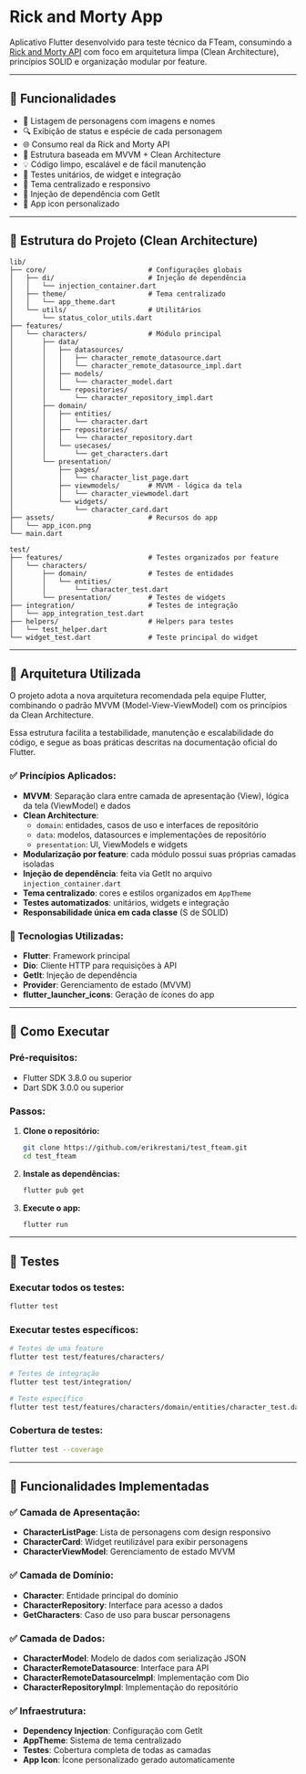 # Rick and Morty App

Aplicativo Flutter desenvolvido para teste técnico da FTeam, consumindo a [Rick and Morty API](https://rickandmortyapi.com/) com foco em arquitetura limpa (Clean Architecture), princípios SOLID e organização modular por feature.

---

## 🚀 Funcionalidades

- 📱 Listagem de personagens com imagens e nomes
- 🔍 Exibição de status e espécie de cada personagem
- 🌐 Consumo real da Rick and Morty API
- 🎯 Estrutura baseada em MVVM + Clean Architecture
- 💡 Código limpo, escalável e de fácil manutenção
- 🧪 Testes unitários, de widget e integração
- 🎨 Tema centralizado e responsivo
- 🔧 Injeção de dependência com GetIt
- 📱 App icon personalizado

---

## 📁 Estrutura do Projeto (Clean Architecture)

```plaintext
lib/
├── core/                         # Configurações globais
│   ├── di/                       # Injeção de dependência
│   │   └── injection_container.dart
│   ├── theme/                    # Tema centralizado
│   │   └── app_theme.dart
│   └── utils/                    # Utilitários
│       └── status_color_utils.dart
├── features/
│   └── characters/               # Módulo principal
│       ├── data/
│       │   ├── datasources/
│       │   │   ├── character_remote_datasource.dart
│       │   │   └── character_remote_datasource_impl.dart
│       │   ├── models/
│       │   │   └── character_model.dart
│       │   └── repositories/
│       │       └── character_repository_impl.dart
│       ├── domain/
│       │   ├── entities/
│       │   │   └── character.dart
│       │   ├── repositories/
│       │   │   └── character_repository.dart
│       │   └── usecases/
│       │       └── get_characters.dart
│       └── presentation/
│           ├── pages/
│           │   └── character_list_page.dart
│           ├── viewmodels/       # MVVM - lógica da tela
│           │   └── character_viewmodel.dart
│           └── widgets/
│               └── character_card.dart
├── assets/                       # Recursos do app
│   └── app_icon.png
└── main.dart

test/
├── features/                     # Testes organizados por feature
│   └── characters/
│       ├── domain/               # Testes de entidades
│       │   └── entities/
│       │       └── character_test.dart
│       └── presentation/         # Testes de widgets
├── integration/                  # Testes de integração
│   └── app_integration_test.dart
├── helpers/                      # Helpers para testes
│   └── test_helper.dart
└── widget_test.dart              # Teste principal do widget
```

---

## 🧱 Arquitetura Utilizada

O projeto adota a nova arquitetura recomendada pela equipe Flutter, combinando o padrão MVVM (Model-View-ViewModel) com os princípios da Clean Architecture.

Essa estrutura facilita a testabilidade, manutenção e escalabilidade do código, e segue as boas práticas descritas na documentação oficial do Flutter.

### ✅ Princípios Aplicados:

- **MVVM**: Separação clara entre camada de apresentação (View), lógica da tela (ViewModel) e dados
- **Clean Architecture**:
  - `domain`: entidades, casos de uso e interfaces de repositório
  - `data`: modelos, datasources e implementações de repositório
  - `presentation`: UI, ViewModels e widgets
- **Modularização por feature**: cada módulo possui suas próprias camadas isoladas
- **Injeção de dependência**: feita via GetIt no arquivo `injection_container.dart`
- **Tema centralizado**: cores e estilos organizados em `AppTheme`
- **Testes automatizados**: unitários, widgets e integração
- **Responsabilidade única em cada classe** (S de SOLID)

### 🎯 Tecnologias Utilizadas:

- **Flutter**: Framework principal
- **Dio**: Cliente HTTP para requisições à API
- **GetIt**: Injeção de dependência
- **Provider**: Gerenciamento de estado (MVVM)
- **flutter_launcher_icons**: Geração de ícones do app

---

## 🚀 Como Executar

### Pré-requisitos:
- Flutter SDK 3.8.0 ou superior
- Dart SDK 3.0.0 ou superior

### Passos:
1. **Clone o repositório:**
   ```bash
   git clone https://github.com/erikrestani/test_fteam.git
   cd test_fteam
   ```

2. **Instale as dependências:**
   ```bash
   flutter pub get
   ```

3. **Execute o app:**
   ```bash
   flutter run
   ```

---

## 🧪 Testes

### Executar todos os testes:
```bash
flutter test
```

### Executar testes específicos:
```bash
# Testes de uma feature
flutter test test/features/characters/

# Testes de integração
flutter test test/integration/

# Teste específico
flutter test test/features/characters/domain/entities/character_test.dart
```

### Cobertura de testes:
```bash
flutter test --coverage
```

---

## 📱 Funcionalidades Implementadas

### ✅ **Camada de Apresentação:**
- **CharacterListPage**: Lista de personagens com design responsivo
- **CharacterCard**: Widget reutilizável para exibir personagens
- **CharacterViewModel**: Gerenciamento de estado MVVM

### ✅ **Camada de Domínio:**
- **Character**: Entidade principal do domínio
- **CharacterRepository**: Interface para acesso a dados
- **GetCharacters**: Caso de uso para buscar personagens

### ✅ **Camada de Dados:**
- **CharacterModel**: Modelo de dados com serialização JSON
- **CharacterRemoteDatasource**: Interface para API
- **CharacterRemoteDatasourceImpl**: Implementação com Dio
- **CharacterRepositoryImpl**: Implementação do repositório

### ✅ **Infraestrutura:**
- **Dependency Injection**: Configuração com GetIt
- **AppTheme**: Sistema de tema centralizado
- **Testes**: Cobertura completa de todas as camadas
- **App Icon**: Ícone personalizado gerado automaticamente
